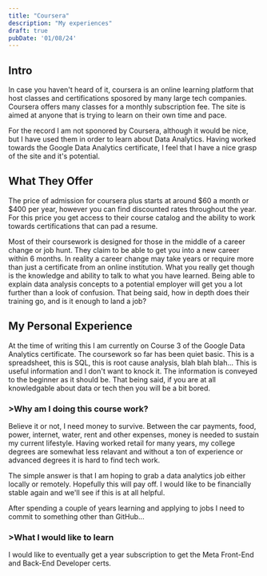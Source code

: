 ```yaml
---
title: "Coursera"
description: "My experiences"
draft: true
pubDate: '01/08/24'
---
```


## Intro

In case you haven't heard of it, coursera is an online learning platform that host classes and certifications sposored by many large tech companies.
Coursera offers many classes for a monthly subscription fee. The site is aimed at anyone that is trying to learn on their own time and pace. 

For the record I am not sponored by Coursera, although it would be nice, but I have used them in order to learn about Data Analytics.
Having worked towards the Google Data Analytics certificate, I feel that I have a nice grasp of the site and it's potential.

## What They Offer

The price of admission for coursera plus starts at around $60 a month or $400 per year, however you can find discounted rates throughout the year.
For this price you get access to their course catalog and the ability to work towards certifications that can pad a resume.

Most of their coursework is designed for those in the middle of a career change or job hunt. They claim to be able to get you into a new career within 6 months.
In reality a career change may take years or require more than just a certificate from an online institution.
What you really get though is the knowledge and ability to talk to what you have learned. 
Being able to explain data analysis concepts to a potential employer will get you a lot further than a look of confusion. That being said, how in depth does their training go, and is it enough to land a job?

## My Personal Experience

At the time of writing this I am currently on Course 3 of the Google Data Analytics certificate. 
The coursework so far has been quiet basic. This is a spreadsheet, this is SQL, this is root cause analysis, blah blah blah...
This is useful information and I don't want to knock it. The information is conveyed to the beginner as it should be. 
That being said, if you are at all knowledgable about data or tech then you will be a bit bored.

### >Why am I doing this course work?

Believe it or not, I need money to survive. Between the car payments, food, power, internet, water, rent and other expenses, money is needed to sustain my current lifestyle.
Having worked retail for many years, my college degrees are somewhat less relavant and without a ton of experience or advanced degrees it is hard to find tech work.


The simple answer is that I am hoping to grab a data analytics job either locally or remotely. Hopefully this will pay off.
I would like to be financially stable again and we'll see if this is at all helpful.

After spending a couple of years learning and applying to jobs I need to commit to something other than GitHub...


### >What I would like to learn

I would like to eventually get a year subscription to get the Meta Front-End and Back-End Developer certs.